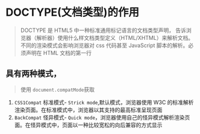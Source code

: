 # DOCTYPE(文档类型)的作用

> DOCTYPE 是 HTML5 中一种标准通用标记语言的文档类型声明， 告诉浏览器（解析器）使用什么样文档类型定义（HTML/XHTML）来解析文档。不同的渲染模式会影响浏览器对 css 代码甚至 JavaScript 脚本的解析。必须声明在 HTML 文档的第一行

## 具有两种模式，

> 使用 `document.compatMode`获取

  1. `CSS1Compat` 标准模式- `Strick mode`,默认模式，浏览器使用 W3C 的标准解析渲染页面。在标准模式中，浏览器以其支持的最高标准呈现页面
  2. `BackCompat` 怪异模式- `Quick mode`，浏览器使用自己的怪异模式解析渲染页面。在怪异模式中，页面以一种比较宽松的向后兼容的方式显示
